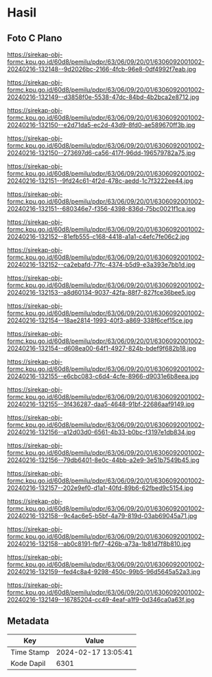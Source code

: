# Hasil

## Foto C Plano

https://sirekap-obj-formc.kpu.go.id/60d8/pemilu/pdpr/63/06/09/20/01/6306092001002-20240216-132148--9d2026bc-2166-4fcb-96e8-0df4992f7eab.jpg

https://sirekap-obj-formc.kpu.go.id/60d8/pemilu/pdpr/63/06/09/20/01/6306092001002-20240216-132149--d3858f0e-5538-47dc-84bd-4b2bca2e8712.jpg

https://sirekap-obj-formc.kpu.go.id/60d8/pemilu/pdpr/63/06/09/20/01/6306092001002-20240216-132150--e2d71da5-ec2d-43d9-8fd0-ae589670ff3b.jpg

https://sirekap-obj-formc.kpu.go.id/60d8/pemilu/pdpr/63/06/09/20/01/6306092001002-20240216-132150--273697d6-ca56-417f-96dd-196579782a75.jpg

https://sirekap-obj-formc.kpu.go.id/60d8/pemilu/pdpr/63/06/09/20/01/6306092001002-20240216-132151--9fd24c61-4f2d-478c-aedd-1c7f3222ee44.jpg

https://sirekap-obj-formc.kpu.go.id/60d8/pemilu/pdpr/63/06/09/20/01/6306092001002-20240216-132151--680346e7-f356-4398-836d-75bc0021f1ca.jpg

https://sirekap-obj-formc.kpu.go.id/60d8/pemilu/pdpr/63/06/09/20/01/6306092001002-20240216-132152--81efb555-c168-4418-a1a1-c4efc7fe06c2.jpg

https://sirekap-obj-formc.kpu.go.id/60d8/pemilu/pdpr/63/06/09/20/01/6306092001002-20240216-132152--ca2ebafd-77fc-4374-b5d9-e3a393e7bb1d.jpg

https://sirekap-obj-formc.kpu.go.id/60d8/pemilu/pdpr/63/06/09/20/01/6306092001002-20240216-132153--a8d60134-9037-42fa-88f7-827fce36bee5.jpg

https://sirekap-obj-formc.kpu.go.id/60d8/pemilu/pdpr/63/06/09/20/01/6306092001002-20240216-132154--18ae2814-1993-40f3-a869-338f6cef15ce.jpg

https://sirekap-obj-formc.kpu.go.id/60d8/pemilu/pdpr/63/06/09/20/01/6306092001002-20240216-132154--d608ea00-64f1-4927-824b-bdef9f682b18.jpg

https://sirekap-obj-formc.kpu.go.id/60d8/pemilu/pdpr/63/06/09/20/01/6306092001002-20240216-132155--e6cbc083-c6d4-4cfe-8966-d9031e6b8eea.jpg

https://sirekap-obj-formc.kpu.go.id/60d8/pemilu/pdpr/63/06/09/20/01/6306092001002-20240216-132155--3f436287-daa5-4648-91bf-22686aaf9149.jpg

https://sirekap-obj-formc.kpu.go.id/60d8/pemilu/pdpr/63/06/09/20/01/6306092001002-20240216-132156--a12d03d0-6561-4b33-b0bc-f3197e1db834.jpg

https://sirekap-obj-formc.kpu.go.id/60d8/pemilu/pdpr/63/06/09/20/01/6306092001002-20240216-132156--79db6401-8e0c-44bb-a2e9-3e51b7549b45.jpg

https://sirekap-obj-formc.kpu.go.id/60d8/pemilu/pdpr/63/06/09/20/01/6306092001002-20240216-132157--202e9ef0-d1a1-40fd-89b6-62fbed9c5154.jpg

https://sirekap-obj-formc.kpu.go.id/60d8/pemilu/pdpr/63/06/09/20/01/6306092001002-20240216-132158--9c4ac6e5-b5bf-4a79-819d-03ab69045a71.jpg

https://sirekap-obj-formc.kpu.go.id/60d8/pemilu/pdpr/63/06/09/20/01/6306092001002-20240216-132158--ab0c8191-fbf7-426b-a73a-1b81d7f8b810.jpg

https://sirekap-obj-formc.kpu.go.id/60d8/pemilu/pdpr/63/06/09/20/01/6306092001002-20240216-132159--fed4c8a4-9298-450c-99b5-96d5645a52a3.jpg

https://sirekap-obj-formc.kpu.go.id/60d8/pemilu/pdpr/63/06/09/20/01/6306092001002-20240216-132149--16785204-cc49-4eaf-a1f9-0d346ca0a63f.jpg


## Metadata

| Key        | Value               |
| ---------- | ------------------- |
| Time Stamp | 2024-02-17 13:05:41 |
| Kode Dapil | 6301                |



